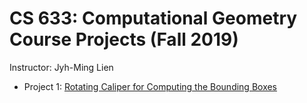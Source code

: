 # CS 633: Computational Geometry Course Projects (Fall 2019)
Instructor: Jyh-Ming Lien

* Project 1: [Rotating Caliper for Computing the Bounding Boxes](https://github.com/JuliaHsu/Computational-Geometry.git)

